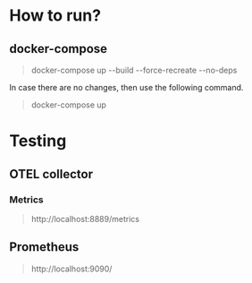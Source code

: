 # How to run?
## docker-compose
> docker-compose up --build --force-recreate --no-deps

In case there are no changes, then use the following command.  

> docker-compose up

# Testing
## OTEL collector
### Metrics
> http://localhost:8889/metrics

## Prometheus
> http://localhost:9090/